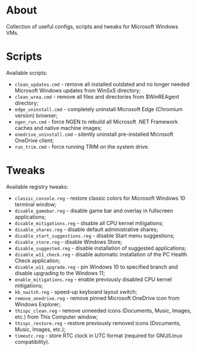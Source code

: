 # About

Collection of useful configs, scripts and tweaks for Microsoft Windows VMs.

# Scripts

Available scripts:

  * `clean_updates.cmd` - remove all installed outdated and no longer needed Microsoft Windows updates from WinSxS directory;
  * `clean_wrea.cmd` - remove all files and directories from $WinREAgent directory;
  * `edge_uninstall.cmd` - completely uninstall Microsoft Edge (Chromium version) browser;
  * `ngen_run.cmd` - force NGEN to rebuild all Microsoft .NET Framework caches and native machine images;
  * `onedrive_uninstall.cmd` - silently uninstall pre-installed Microsoft OneDrive client;
  * `run_trim.cmd` - force running TRIM on the system drive.

# Tweaks

Available registry tweaks:

  * `classic_console.reg` - restore classic colors for Microsoft Windows 10 terminal window;
  * `disable_gamebar.reg` - disable game bar and overlay in fullscreen applications;
  * `disable_mitigations.reg` - disable all CPU kernel mitigations;
  * `disable_shares.reg` - disable default administrative shares;
  * `disable_start_suggestions.reg` - disable Start menu suggestions;
  * `disable_store.reg` - disable Windows Store;
  * `disable_suggested.reg` - disable installation of suggested applications;
  * `disable_w11_check.reg` - disable automatic installation of the PC Health Check application;
  * `disable_w11_upgrade.reg` - pin Windows 10 to specified branch and disable upgrading to the Windows 11;
  * `enable_mitigations.reg` - enable previously disabled CPU kernel mitigations;
  * `kb_switch.reg` - speed-up keyboard layout switch;
  * `remove_onedrive.reg` - remove pinned Microsoft OneDrive icon from Windows Explorer;
  * `thispc_clean.reg` - remove unneeded icons (Documents, Music, Images, etc.) from This Computer window;
  * `thispc_restore.reg` - restore previously removed icons (Documents, Music, Images, etc.);
  * `timeutc.reg` - store RTC clock in UTC format (required for GNU/Linux compatibility).
